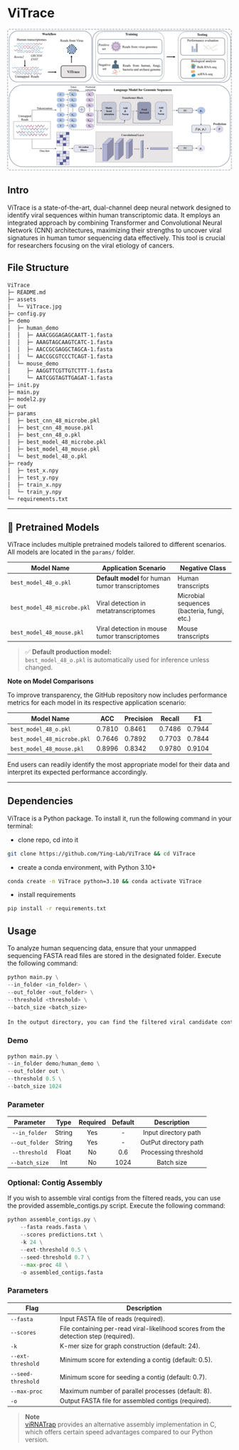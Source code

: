 # ViTrace


![ViTrace](/assets/ViTrace.jpg)


## Intro
ViTrace is a state-of-the-art, dual-channel deep neural network designed to identify viral sequences within human transcriptomic data. It employs an integrated approach by combining Transformer and Convolutional Neural Network (CNN) architectures, maximizing their strengths to uncover viral signatures in human tumor sequencing data effectively. This tool is crucial for researchers focusing on the viral etiology of cancers.

## File Structure
```
ViTrace
├─ README.md
├─ assets
│  └─ ViTrace.jpg
├─ config.py
├─ demo
│  ├─ human_demo
│  │  ├─ AAACGGGAGAGCAATT-1.fasta
│  │  ├─ AAAGTAGCAAGTCATC-1.fasta
│  │  ├─ AACCGCGAGGCTAGCA-1.fasta
│  │  └─ AACCGCGTCCCTCAGT-1.fasta
│  └─ mouse_demo
│     ├─ AAGGTTCGTTGTCTTT-1.fasta
│     └─ AATCGGTAGTTGAGAT-1.fasta
├─ init.py
├─ main.py
├─ model2.py
├─ out
├─ params
│  ├─ best_cnn_48_microbe.pkl
│  ├─ best_cnn_48_mouse.pkl
│  ├─ best_cnn_48_o.pkl
│  ├─ best_model_48_microbe.pkl
│  ├─ best_model_48_mouse.pkl
│  └─ best_model_48_o.pkl
├─ ready
│  ├─ test_x.npy
│  ├─ test_y.npy
│  ├─ train_x.npy
│  └─ train_y.npy
└─ requirements.txt

```


---

## 🧠 Pretrained Models

ViTrace includes multiple pretrained models tailored to different scenarios. All models are located in the `params/` folder.

| Model Name                  | Application Scenario                                     | Negative Class                         |
|----------------------------|----------------------------------------------------------|----------------------------------------|
| `best_model_48_o.pkl`      | **Default model** for human tumor transcriptomes         | Human transcripts                      |
| `best_model_48_microbe.pkl`| Viral detection in metatranscriptomes                    | Microbial sequences (bacteria, fungi, etc.) |
| `best_model_48_mouse.pkl`  | Viral detection in mouse tumor transcriptomes            | Mouse transcripts                      |

> ✅ **Default production model:**  
> `best_model_48_o.pkl` is automatically used for inference unless changed.


**Note on Model Comparisons**  

To improve transparency, the GitHub repository now includes performance metrics for each model in its respective application scenario:

| Model Name                  | ACC     | Precision | Recall  | F1     |
|-----------------------------|---------|-----------|---------|--------|
| `best_model_48_o.pkl`       | 0.7810  | 0.8461    | 0.7486  | 0.7944 |
| `best_model_48_microbe.pkl` | 0.7646  | 0.7892    | 0.7703  | 0.7844 |
| `best_model_48_mouse.pkl`   | 0.8996  | 0.8342    | 0.9780  | 0.9104 |

End users can readily identify the most appropriate model for their data and interpret its expected performance accordingly.

---




## Dependencies
ViTrace is a Python package. To install it, run the following command in your terminal:
* clone repo, cd into it
```bash
git clone https://github.com/Ying-Lab/ViTrace && cd ViTrace
```
* create a conda environment, with Python 3.10+
```bash
conda create -n ViTrace python=3.10 && conda activate ViTrace
```
* install requirements
```bash
pip install -r requirements.txt
```


## Usage
To analyze human sequencing data, ensure that your unmapped sequencing FASTA read files are stored in the designated folder. Execute the following command:
```python
python main.py \
--in_folder <in_folder> \
--out_folder <out_folder> \
--threshold <threshold> \
--batch_size <batch_size>

In the output directory, you can find the filtered viral candidate contigs and the prediction score for each sequence.
```
### Demo
```python
python main.py \
--in_folder demo/human_demo \
--out_folder out \
--threshold 0.5 \
--batch_size 1024
```
### Parameter 
| Parameter       | Type   | Required | Default | Description          |
|:-----------------:|:--------:|:----------:|:---------:|:----------------------:|
| `--in_folder`   | String | Yes      | -       | Input directory path |
|`--out_folder` | String | Yes|       -| OutPut directory path|
| `--threshold`   | Float  | No       | 0.6     | Processing threshold |
| `--batch_size`  | Int    | No       | 1024    | Batch size           |
### Optional: Contig Assembly
If you wish to assemble viral contigs from the filtered reads, you can use the provided assemble_contigs.py script. Execute the following command:

```python
python assemble_contigs.py \
    --fasta reads.fasta \
    --scores predictions.txt \
    -k 24 \
    --ext-threshold 0.5 \
    --seed-threshold 0.7 \
    --max-proc 48 \
    -o assembled_contigs.fasta
```
### Parameters

| Flag             | Description                                                                 |
|------------------|------------------------------------------------------------------------------|
| `--fasta`        | Input FASTA file of reads (required).                                  |
| `--scores`       | File containing per-read viral-likelihood scores from the detection step (required). |
| `-k`             | K-mer size for graph construction (default: 24).                             |
| `--ext-threshold`| Minimum score for extending a contig (default: 0.5).                         |
| `--seed-threshold`| Minimum score for seeding a contig (default: 0.7).                          |
| `--max-proc`     | Maximum number of parallel processes (default: 8).                           |
| `-o`             | Output FASTA file for assembled contigs (required).                          |

> **Note**  
> [viRNATrap](https://github.com/AuslanderLab/virnatrap) provides an alternative assembly implementation in C, which offers certain speed advantages compared to our Python version.
